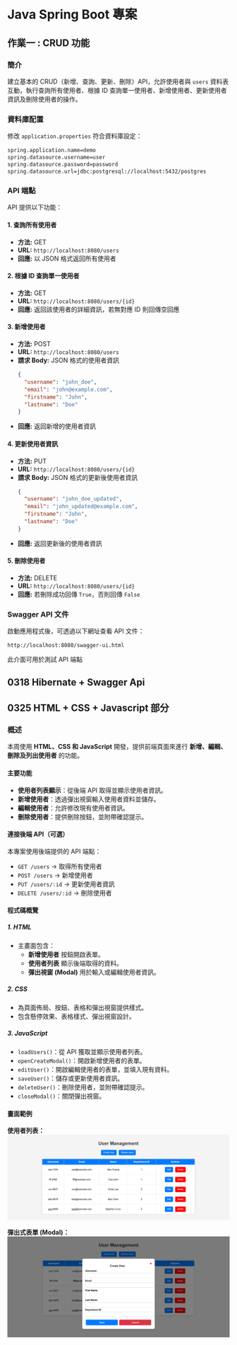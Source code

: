 # Java Spring Boot 專案

## 作業一 : CRUD 功能

### 簡介
建立基本的 CRUD（新增、查詢、更新、刪除）API，允許使用者與 `users` 資料表互動，執行查詢所有使用者、根據 ID 查詢單一使用者、新增使用者、更新使用者資訊及刪除使用者的操作。


### 資料庫配置
修改 `application.properties` 符合資料庫設定：
```
spring.application.name=demo
spring.datasource.username=user
spring.datasource.password=password
spring.datasource.url=jdbc:postgresql://localhost:5432/postgres
```
### API 端點
API 提供以下功能：

#### 1. 查詢所有使用者
- **方法:** GET
- **URL:** `http://localhost:8080/users`
- **回應:** 以 JSON 格式返回所有使用者

#### 2. 根據 ID 查詢單一使用者
- **方法:** GET
- **URL:** `http://localhost:8080/users/{id}`
- **回應:** 返回該使用者的詳細資訊，若無對應 ID 則回傳空回應

#### 3. 新增使用者
- **方法:** POST
- **URL:** `http://localhost:8080/users`
- **請求 Body:** JSON 格式的使用者資訊
  ```json
  {
    "username": "john_doe",
    "email": "john@example.com",
    "firstname": "John",
    "lastname": "Doe"
  }
  ```
- **回應:** 返回新增的使用者資訊

#### 4. 更新使用者資訊
- **方法:** PUT
- **URL:** `http://localhost:8080/users/{id}`
- **請求 Body:** JSON 格式的更新後使用者資訊
  ```json
  {
    "username": "john_doe_updated",
    "email": "john_updated@example.com",
    "firstname": "John",
    "lastname": "Doe"
  }
  ```
- **回應:** 返回更新後的使用者資訊

#### 5. 刪除使用者
- **方法:** DELETE
- **URL:** `http://localhost:8080/users/{id}`
- **回應:** 若刪除成功回傳 `True`，否則回傳 `False`

### Swagger API 文件
啟動應用程式後，可透過以下網址查看 API 文件：
```
http://localhost:8080/swagger-ui.html
```
此介面可用於測試 API 端點

## 0318 Hibernate + Swagger Api

## 0325 HTML + CSS + Javascript 部分
### 概述
本周使用 **HTML、CSS 和 JavaScript** 開發，提供前端頁面來進行 **新增、編輯、刪除及列出使用者** 的功能。

#### 主要功能
- **使用者列表顯示**：從後端 API 取得並顯示使用者資訊。
- **新增使用者**：透過彈出視窗輸入使用者資料並儲存。
- **編輯使用者**：允許修改現有使用者資訊。
- **刪除使用者**：提供刪除按鈕，並附帶確認提示。

#### 連接後端 API（可選）
本專案使用後端提供的 API 端點：
- `GET /users` → 取得所有使用者
- `POST /users` → 新增使用者
- `PUT /users/:id` → 更新使用者資訊
- `DELETE /users/:id` → 刪除使用者

#### 程式碼概覽
##### 1. **HTML**
- 主畫面包含：
  - **新增使用者** 按鈕開啟表單。
  - **使用者列表** 顯示後端取得的資料。
  - **彈出視窗 (Modal)** 用於輸入或編輯使用者資訊。

##### 2. **CSS**
- 為頁面佈局、按鈕、表格和彈出視窗提供樣式。
- 包含懸停效果、表格樣式、彈出視窗設計。

##### 3. **JavaScript**
- `loadUsers()`：從 API 獲取並顯示使用者列表。
- `openCreateModal()`：開啟新增使用者的表單。
- `editUser()`：開啟編輯使用者的表單，並填入現有資料。
- `saveUser()`：儲存或更新使用者資訊。
- `deleteUser()`：刪除使用者，並附帶確認提示。
- `closeModal()`：關閉彈出視窗。

#### 畫面範例
**使用者列表：**
![0325_Result](src\main\resources\photo\0325.png)

**彈出式表單 (Modal)：**
![0325_Pop](src\main\resources\photo\0325_pop.png)
